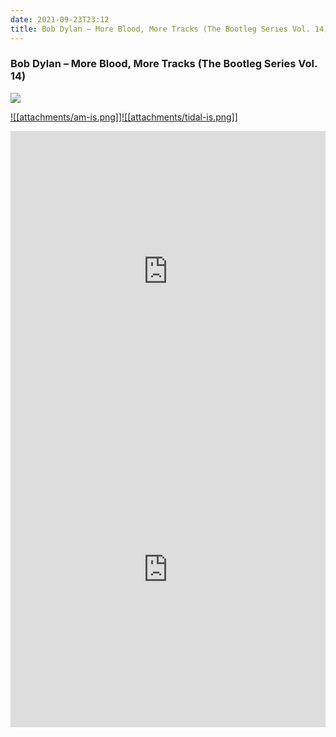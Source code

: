 ```yaml
---
date: 2021-09-23T23:12
title: Bob Dylan – More Blood, More Tracks (The Bootleg Series Vol. 14)
---
```

### Bob Dylan – More Blood, More Tracks (The Bootleg Series Vol. 14)
[![](https://img.discogs.com/IBbzIkh1wxG4Xm4JdWT3jsZ0JLE=/fit-in/600x595/filters:strip_icc():format(jpeg):mode_rgb():quality(90)/discogs-images/R-12738127-1619530154-6973.jpeg.jpg)][1] 

[1]: https://www.discogs.com/release/12738127
[2]: https://music.apple.com/us/album/1440059047
[3]: https://listen.tidal.com/album/97757225

[![[attachments/am-is.png]]][2][![[attachments/tidal-is.png]]][3]

<iframe allow="autoplay *; encrypted-media *; fullscreen *" frameborder="0" height="450" style="width:100%;max-width:660px;overflow:hidden;background:transparent;" sandbox="allow-forms allow-popups allow-same-origin allow-scripts allow-storage-access-by-user-activation allow-top-navigation-by-user-activation" src="https://embed.music.apple.com/us/album/turn-blue/1440059047"></iframe>
<div style="position: relative; padding-bottom: 100%; height: 0; overflow: hidden; max-width: 100%;"><iframe src="https://embed.tidal.com/albums/97757225?layout=gridify" frameborder= "0" allowfullscreen style="position: absolute; top: 0; left: 0; width: 100%; height: 1px; min-height: 100%; margin: 0 auto;"></iframe></div>